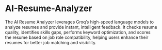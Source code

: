 # AI-Resume-Analyzer
The AI Resume Analyzer leverages Groq’s high-speed language models to analyze resumes and provide instant, intelligent feedback. It checks resume quality, identifies skills gaps, performs keyword optimization, and scores the resume based on job role compatibility, helping users enhance their resumes for better job matching and visibility.
